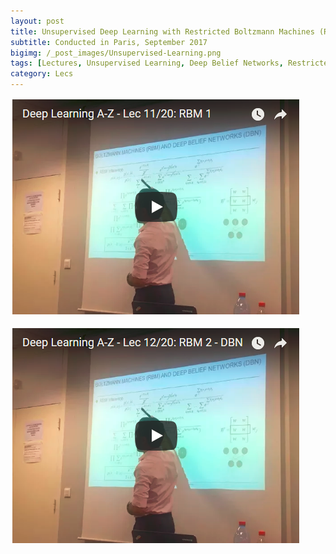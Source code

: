 ```yaml
---
layout: post
title: Unsupervised Deep Learning with Restricted Boltzmann Machines (RBM) and Deep Belief Networks (DBN)
subtitle: Conducted in Paris, September 2017
bigimg: /_post_images/Unsupervised-Learning.png
tags: [Lectures, Unsupervised Learning, Deep Belief Networks, Restricted Boltzmann Machines, DBN, RBM]
category: Lecs
---
```


[![Part 1](/_post_images/DBN-Lec1.png)](https://www.youtube.com/embed/Jc1Kx5wfi_Q)

[![Part 2](/_post_images/DBN-Lec2.png)](https://www.youtube.com/embed/FBgx2ZEBApE)

